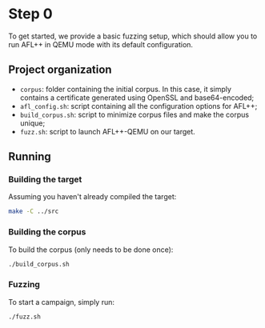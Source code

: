 # Step 0

To get started, we provide a basic fuzzing setup, which should allow you to run
AFL++ in QEMU mode with its default configuration.

## Project organization

- `corpus`: folder containing the initial corpus. In this case, it simply
  contains a certificate generated using OpenSSL and base64-encoded;
- `afl_config.sh`: script containing all the configuration options for AFL++;
- `build_corpus.sh`: script to minimize corpus files and make the corpus unique;
- `fuzz.sh`: script to launch AFL++-QEMU on our target.

## Running

### Building the target

Assuming you haven't already compiled the target:

```sh
make -C ../src
```

### Building the corpus

To build the corpus (only needs to be done once):

```sh
./build_corpus.sh
```

### Fuzzing

To start a campaign, simply run:

```sh
./fuzz.sh
```
